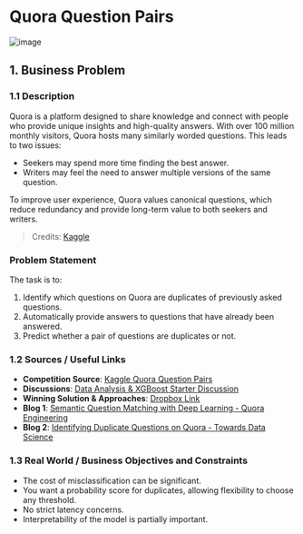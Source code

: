 # Quora Question Pairs

![image](https://github.com/user-attachments/assets/8c900f0e-3bd2-44e4-a3b5-e5d527ad3767)

## 1. Business Problem

### 1.1 Description

Quora is a platform designed to share knowledge and connect with people who provide unique insights and high-quality answers. With over 100 million monthly visitors, Quora hosts many similarly worded questions. This leads to two issues:
- Seekers may spend more time finding the best answer.
- Writers may feel the need to answer multiple versions of the same question.

To improve user experience, Quora values canonical questions, which reduce redundancy and provide long-term value to both seekers and writers.

> Credits: [Kaggle](https://www.kaggle.com/c/quora-question-pairs)

### Problem Statement
The task is to:
1. Identify which questions on Quora are duplicates of previously asked questions.
2. Automatically provide answers to questions that have already been answered.
3. Predict whether a pair of questions are duplicates or not.

### 1.2 Sources / Useful Links
- **Competition Source**: [Kaggle Quora Question Pairs](https://www.kaggle.com/c/quora-question-pairs)
- **Discussions**: [Data Analysis & XGBoost Starter Discussion](https://www.kaggle.com/anokas/data-analysis-xgboost-starter-0-35460-lb/comments)
- **Winning Solution & Approaches**: [Dropbox Link](https://www.dropbox.com/sh/93968nfnrzh8bp5/AACZdtsApc1QSTQc7X0H3QZ5a?dl=0)
- **Blog 1**: [Semantic Question Matching with Deep Learning - Quora Engineering](https://engineering.quora.com/Semantic-Question-Matching-with-Deep-Learning)
- **Blog 2**: [Identifying Duplicate Questions on Quora - Towards Data Science](https://towardsdatascience.com/identifying-duplicate-questions-on-quora-top-12-on-kaggle-4c1cf93f1c30)

### 1.3 Real World / Business Objectives and Constraints
- The cost of misclassification can be significant.
- You want a probability score for duplicates, allowing flexibility to choose any threshold.
- No strict latency concerns.
- Interpretability of the model is partially important.
